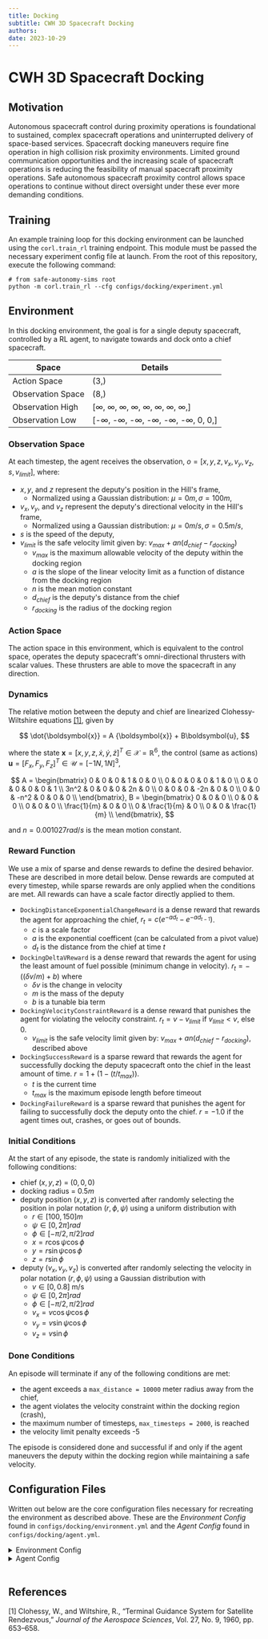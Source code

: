 ```yaml
---
title: Docking
subtitle: CWH 3D Spacecraft Docking
authors:
date: 2023-10-29
---
```


# CWH 3D Spacecraft Docking

## Motivation

Autonomous spacecraft control during proximity operations is foundational to sustained, complex spacecraft operations and uninterrupted delivery of space-based services. Spacecraft docking maneuvers require fine operation in high collision risk proximity environments. Limited ground communication opportunities and the increasing scale of spacecraft operations is reducing the feasibility of manual spacecraft proximity operations. Safe autonomous spacecraft proximity control allows space operations to continue without direct oversight under these ever more demanding conditions.

## Training

An example training loop for this docking environment can be launched using the `corl.train_rl` training endpoint. This module must be passed the necessary experiment config file at launch.
From the root of this repository, execute the following command:

```commandline
# from safe-autonomy-sims root
python -m corl.train_rl --cfg configs/docking/experiment.yml
```

## Environment

In this docking environment, the goal is for a single deputy spacecraft, controlled by a RL agent, to navigate towards and dock onto a chief spacecraft.

| Space         | Details |
|--------------|------|
| Action Space | (3,) |
| Observation Space | (8,) |
| Observation High | [$\infty$, $\infty$, $\infty$, $\infty$, $\infty$, $\infty$, $\infty$, $\infty$,] |
| Observation Low | [-$\infty$, -$\infty$, -$\infty$, -$\infty$, -$\infty$, -$\infty$, 0, 0,] |

### Observation Space

At each timestep, the agent receives the observation, $o = [x, y, z, v_x, v_y, v_z, s, v_{limit}]$, where:

* $x, y,$ and $z$ represent the deputy's position in the Hill's frame,
    * Normalized using a Gaussian distribution: $\mu=0m, \sigma=100m$,
* $v_x, v_y,$ and $v_z$ represent the deputy's directional velocity in the Hill's frame,
    * Normalized using a Gaussian distribution: $\mu=0m/s, \sigma=0.5m/s$,
* $s$ is the speed of the deputy,
* $v_{limit}$ is the safe velocity limit given by: $v_{max} + an(d_{chief} - r_{docking})$
    * $v_{max}$ is the maximum allowable velocity of the deputy within the docking region
    * $a$ is the slope of the linear velocity limit as a function of distance from the docking region
    * $n$ is the mean motion constant
    * $d_{chief}$ is the deputy's distance from the chief
    * $r_{docking}$ is the radius of the docking region

### Action Space

The action space in this environment, which is equivalent to the control space, operates the deputy spacecraft's omni-directional thrusters with scalar values. These thrusters are able to move the spacecraft in any direction.

### Dynamics

The relative motion between the deputy and chief are linearized Clohessy-Wiltshire equations [[1]](#1), given by

$$
    \dot{\boldsymbol{x}} = A {\boldsymbol{x}} + B\boldsymbol{u},
$$

where the state $\boldsymbol{x}=[x,y,z,\dot{x},\dot{y},\dot{z}]^T \in \mathcal{X}=\mathbb{R}^6$, the control (same as actions) $\boldsymbol{u}= [F_x,F_y,F_z]^T \in \mathcal{U} = [-1N, 1N]^3$,

$$
    A =
\begin{bmatrix}
0 & 0 & 0 & 1 & 0 & 0 \\
0 & 0 & 0 & 0 & 1 & 0 \\
0 & 0 & 0 & 0 & 0 & 1 \\
3n^2 & 0 & 0 & 0 & 2n & 0 \\
0 & 0 & 0 & -2n & 0 & 0 \\
0 & 0 & -n^2 & 0 & 0 & 0 \\
\end{bmatrix},
    B =
\begin{bmatrix}
 0 & 0 & 0 \\
 0 & 0 & 0 \\
 0 & 0 & 0 \\
\frac{1}{m} & 0 & 0 \\
0 & \frac{1}{m} & 0 \\
0 & 0 & \frac{1}{m} \\
\end{bmatrix},
$$

and $n = 0.001027 rad/s$ is the mean motion constant.

### Reward Function

We use a mix of sparse and dense rewards to define the desired behavior. These are described in more detail below. Dense rewards are computed at every timestep, while sparse rewards are only applied when the conditions are met. All rewards can have a scale factor directly applied to them.

* `DockingDistanceExponentialChangeReward` is a dense reward that rewards the agent for approaching the chief, $r_t = c(e^{-ad_t} - e^{-ad_{t-1}})$.
    * $c$ is a scale factor
    * $a$ is the exponential coefficent (can be calculated from a pivot value)
    * $d_t$ is the distance from the chief at time $t$
* `DockingDeltaVReward` is a dense reward that rewards the agent for using the least amount of fuel possible (minimum change in velocity). $r_t = -((\delta{v} / m) + b)$ where
    * $\delta{v}$ is the change in velocity
    * $m$ is the mass of the deputy
    * $b$ is a tunable bia term
* `DockingVelocityConstraintReward` is a dense reward that punishes the agent for violating the velocity constraint. $r_t = v - v_{limit}$ if $v_{limit} < v$, else 0.
    * $v_{limit}$ is the safe velocity limit given by: $v_{max} + an(d_{chief} - r_{docking})$, described above
* `DockingSuccessReward` is a sparse reward that rewards the agent for successfully docking the deputy spacecraft onto the chief in the least amount of time. $r = 1 + (1 - (t/t_{max}))$.
    * $t$ is the current time
    * $t_{max}$ is the maximum episode length before timeout
* `DockingFailureReward` is a sparse reward that punishes the agent for failing to successfully dock the deputy onto the chief. $r = -1.0$ if the agent times out, crashes, or goes out of bounds.

### Initial Conditions

At the start of any episode, the state is randomly initialized with the following conditions:

* chief $(x,y,z)$ = $(0, 0, 0)$
* docking radius = $0.5 m$
* deputy position $(x, y, z)$ is converted after randomly selecting the position in polar notation $(r, \phi, \psi)$ using a uniform distribution with
    * $r \in [100, 150] m$
    * $\psi \in [0, 2\pi] rad$
    * $\phi \in [-\pi/2, \pi/2] rad$
    * $x = r \cos{\psi} \cos{\phi}$
    * $y = r \sin{\psi} \cos{\phi}$
    * $z = r \sin{\phi}$
* deputy $(v_x, v_y, v_z)$ is converted after randomly selecting the velocity in polar notation $(r, \phi, \psi)$ using a Gaussian distribution with
    * $v \in [0, 0.8]$ m/s
    * $\psi \in [0, 2\pi] rad$
    * $\phi \in [-\pi/2, \pi/2] rad$
    * $v_x = v \cos{\psi} \cos{\phi}$
    * $v_y = v \sin{\psi} \cos{\phi}$
    * $v_z = v \sin{\phi}$

### Done Conditions

An episode will terminate if any of the following conditions are met:

* the agent exceeds a `max_distance = 10000` meter radius away from the chief,
* the agent violates the velocity constraint within the docking region (crash),
* the maximum number of timesteps, `max_timesteps = 2000`, is reached
* the velocity limit penalty exceeds -5

The episode is considered done and successful if and only if the agent maneuvers the deputy within the docking region while maintaining a safe velocity.

## Configuration Files

Written out below are the core configuration files necessary for recreating the environment as described above. These are the *Environment Config* found in `configs/docking/environment.yml` and the *Agent Config* found in `configs/docking/agent.yml`.

<details>
<summary>Environment Config</summary>

From `configs/docking/environment.yml`:

```yaml
"simulator": {
    "type": "CWHSimulator",  # Registered CoRL simulator
    "config": {},
},
"simulator_reset_parameters": {
    # Environment reset parameters
    # These will override any default reset parameters defined in other configuration files
    "initializer": {
        # Agent initializer which sets agent initial state given a set of initial conditions in polar coordinates
        "functor": "safe_autonomy_sims.simulators.initializers.docking_initializer.Docking3DRadialInitializer",
        "config": {
            "threshold_distance": 0.5,
            "velocity_threshold": 0.2,
            "mean_motion": 0.001027,
            "slope": 2.0,
        }
    },
    "additional_entities": {
        # Additional simulation entities in the environment not controlled by an agent
        "chief": { 
            "platform": "cwh",
            "initializer": {
              "functor": "safe_autonomy_sims.simulators.initializers.cwh.PositionVelocityInitializer",
            },
            "config":{
                "x": 0,
                "y": 0,
                "z": 0,
                "x_dot": 0,
                "y_dot": 0,
                "z_dot": 0,
            }
        }
    }
},
"platforms": "CWHSimulator_Platforms",  # list of registered platform types allowed in the environment
"plugin_paths": ["safe_autonomy_sims.platforms", "safe_autonomy_sims.simulators"],  # python namespaces to search for registered CoRL plugins (platforms and simulators)
"episode_parameter_provider": {
    "type": "corl.episode_parameter_providers.simple.SimpleParameterProvider"
},

```

</details>

<details>
<summary>Agent Config</summary>

From `configs/docking/agent.yml`:

```yaml
"agent": "corl.agents.base_agent.TrainableBaseAgent"  # agent class
"config": {
    "frame_rate": 1,  # Hz
    # Agent platform parts
    "parts": [
        {
          # X-Axis Thrust
          "part": "RateController", 
          "config": {
            "name": "X Thrust", 
            "axis": 0, 
            "property_class": "safe_autonomy_sims.platforms.cwh.cwh_properties.ThrustProp", 
            properties: {name: "x_thrust"}
          }
        },
        {
          # Y-Axis Thrust
          "part": "RateController", 
          "config": {
            "name": "Y Thrust", 
            "axis": 1, 
            "property_class": "safe_autonomy_sims.platforms.cwh.cwh_properties.ThrustProp", 
            properties: {name: "y_thrust"}
          }
        },
        {
          # Z-Axis Thrust
          "part": "RateController", 
          "config": {
            "name": "Z Thrust", 
            "axis": 2, 
            "property_class": "safe_autonomy_sims.platforms.cwh.cwh_properties.ThrustProp", 
            properties: {name: "z_thrust"}
          }
        },
        {"part": "Sensor_Position"},  # own position sensor
        {"part": "Sensor_Velocity"},  # own velocity sensor
        {"part": "Sensor_EntityPosition", "config": {"name": "reference_position", "entity_name": "chief"}}, # chief position sensor, ensure reference position sensor name consistent with dones and rewards
        {"part": "Sensor_EntityVelocity", "config": {"name": "reference_velocity", "entity_name": "chief"}}, # chief velocity sensor, ensure reference velocity sensor name consistent with dones and rewards
    ],
    "episode_parameter_provider": {
        "type": "corl.episode_parameter_providers.simple.SimpleParameterProvider"
    },
    "simulator_reset_parameters": {  # Default agent reset parameters
      "initializer": {
        # Agent initializer which sets agent initial state given a set of initial conditions in polar coordinates
        "functor": "safe_autonomy_sims.simulators.initializers.cwh.Docking3DRadialInitializer",
        "config": {
            "threshold_distance": 0.5,
            "velocity_threshold": 0.2,
            "mean_motion": 0.001027,
            "slope": 2.0,
        }
      },
      "config":{
        # Initial condition parameters expected by the initializer and their sampling distributions

        # Agent platform initial position
        "radius": {
          "type": "corl.libraries.parameters.UniformParameter",
          "config": {
            "name": "radius",
            "units": "meters",
            "low": 100,
            "high": 150,
          }
        },
        "azimuth_angle": {
          "type": "corl.libraries.parameters.UniformParameter",
          "config": {
            "name": "azimuth_angle",
            "units": "radians",
            "low": 0,
            "high": 6.283,
          }
        },
        "elevation_angle": {
          "type": "corl.libraries.parameters.UniformParameter",
          "config": {
            "name": "elevation_angle",
            "units": "radians",
            "low": -1.57,
            "high": 1.57,
          }
        },

        # Agent platform initial velocity
        "vel_max_ratio": {
          "type": "corl.libraries.parameters.UniformParameter",
          "config": {
            "name": "vel_max_ratio",
            "low": 0,
            "high": 0.8,
          }
        },
        "vel_azimuth_angle": {
          "type": "corl.libraries.parameters.UniformParameter",
          "config": {
            "name": "vel_azimuth_angle",
            "units": "radians",
            "low": 0,
            "high": 6.283,
          }
        },
        "vel_elevation_angle": {
          "type": "corl.libraries.parameters.UniformParameter",
          "config": {
            "name": "vel_elevation_angle",
            "units": "radians",
            "low": -1.57,
            "high": 1.57,
          }
        },
      }
    },
    "glues": [
        # CoRL glue configurations. Glues define the action and observation space
        {
            # X-Axis Thrust Glue (action space)
            "functor": "corl.glues.common.controller_glue.ControllerGlue",
            "config": {
                "controller": "X Thrust",
                "training_export_behavior": "EXCLUDE",
                "normalization": {
                  "enabled": False,
                }
            },
        },
        {
            # Y-Axis Thrust Glue (action space)
            "functor": "corl.glues.common.controller_glue.ControllerGlue",
            "config":{
                "controller": "Y Thrust",
                "training_export_behavior": "EXCLUDE",
                "normalization": {
                  "enabled": False,
                }
            }
        },
        {
            # Z-Axis Thrust Glue (action space)
            "functor": "corl.glues.common.controller_glue.ControllerGlue",
            "config":{
              "controller": "Z Thrust",
              "training_export_behavior": "EXCLUDE",
              "normalization": {
                "enabled": False,
              }
            }
        },
        {
            # Position Sensor Glue (observation space)
            "functor": "corl.glues.common.observe_sensor.ObserveSensor",
            "config": {
              "sensor": "Sensor_Position",
              "output_units": "m",
              "normalization": {
                "normalizer": "corl.libraries.normalization.StandardNormalNormalizer",
                "config": {
                  "mu": 0.0,
                  "sigma": [100, 100, 100],
                }
              }
            },
        },
        {
            # Velocity Sensor Glue (observation space)
            "functor": "corl.glues.common.observe_sensor.ObserveSensor",
            "config": {
              "sensor": "Sensor_Velocity",
              "output_units": "m/s",
              "normalization": {
                "normalizer": "corl.libraries.normalization.StandardNormalNormalizer",
                "config": {
                  "mu": 0.0,
                  "sigma": [0.5, 0.5, 0.5],
              }
            },
          },
        },
        {
          # Velocity Magnitude Wrapper Glue (observation space)
          # This glue wraps a velocity sensor glue and transforms the output into a magnitude
          "functor": "safe_autonomy_sims.glues.magnitude_glue.SimsMagnitudeGlue",
            "config": {
              "normalization": {
                "normalizer": "corl.libraries.normalization.StandardNormalNormalizer"
              },
            },
            "wrapped": {
                "functor": "corl.glues.common.observe_sensor.ObserveSensor",
                "config":{
                    "sensor": Sensor_Velocity,
                    "output_units": "m/s",
                },
            },
        },
        {
            # Velocity Constraint Glue (observation space)
            # Computes a dynamic velocity safety constraint based on the agent's position
            "functor": "safe_autonomy_sims.glues.vel_limit_glue.VelocityLimitGlue",
            "config":
              {
                "sensor": "Sensor_Position",
                "slope": 2.0,
              },
            "references": {
              "velocity_threshold": "velocity_threshold",
              "threshold_distance": "threshold_distance",
              "mean_motion": "mean_motion",
            },
        },
    ],
    "dones": [
        # CoRL done function configurations. These functions return a boolean value based on the episode state. If any of these functions are true, a done condition has been reach, the agent is removed from the environment, and the episode may end.
        {
            # Timeout done condition
            "functor": "safe_autonomy_sims.dones.common_dones.TimeoutDoneFunction",
            "config":{},
            "references": {
              "max_sim_time": "timeout",
            },
        },
        {
            # Out of bounds/max distance done condition
            "functor": "safe_autonomy_sims.dones.cwh.common.MaxDistanceDoneFunction",
            "config":{},
            "references": {
              "max_distance": "max_distance",
              "reference_position_sensor_name": "reference_position_sensor_name",
            },
        },
        {
            # Crash done condition
            "functor": "safe_autonomy_sims.dones.cwh.common.CrashDoneFunction",
            "config":{
              "velocity_constraint": {
                "velocity_threshold": 0.2,
                "threshold_distance": 0.5,
              }
            },
            "references": {
              "crash_region_radius": "docking_region_radius",
              "reference_position_sensor_name": "reference_position_sensor_name",
              "reference_velocity_sensor_name": "reference_velocity_sensor_name",
            }
        },
        {
            # Success done condition
            # True if the agent successfully docks the deputy spacecraft onto the chief.
            "functor": "safe_autonomy_sims.dones.cwh.docking_dones.SuccessfulDockingDoneFunction",
            "config":{},
            "references": {
              "docking_region_radius": "docking_region_radius",
              "velocity_threshold": "velocity_threshold",
              "threshold_distance": "threshold_distance",
              "mean_motion": "mean_motion",
              "lower_bound": "lower_bound",
              "reference_position_sensor_name": "reference_position_sensor_name",
              "reference_velocity_sensor_name": "reference_velocity_sensor_name",
            }
        },
        {
            # Velocity limit done condition
            # True if the velocity limit has been breached by > 5 m/s cumulatively during an episode.
            "name": DockingVelocityLimitSaturationDone,
            "functor": "safe_autonomy_sims.dones.cwh.common.TerminalRewardSaturationDoneFunction",
            "config":{
              "limit": -5,
              "bound": "lower",
              "reward_functor": safe_autonomy_sims.rewards.cwh.docking_rewards.DockingVelocityConstraintReward,
              "reward_config": {
                "scale": -0.01,
                "bias": -0.01,
                "velocity_threshold": 0.2,
                "threshold_distance": 0.5,
                "mean_motion": 0.001027,
                "lower_bound": False,
              }
            },
        },
    ],
    "rewards": [
        # CoRL reward functions. These functions return a scalar reward value to the agent based on the episode state.
        {
            # Distance change reward
            # Rewards the agent for moving closer to the chief.
            "name": "DockingDistanceExponentialChangeReward",
            "functor": "safe_autonomy_sims.rewards.cwh.docking_rewards.DockingDistanceExponentialChangeReward",
            "config": {
                "pivot": 100
            }
        },
      {
        # Delta V reward
        # Penalizes the agent for using fuel.
        "name": "DockingDeltaVReward",
        "functor": "safe_autonomy_sims.rewards.cwh.docking_rewards.DockingDeltaVReward",
        "config": {
          "scale": -0.01,
          "bias": 0.0,
          "mass": 12.0
        }
      },
      {
        # Velocity constraint reward
        # Penalizes the agent for violating the velocity constraint
        "name": "DockingVelocityConstraintReward",
        "functor": "safe_autonomy_sims.rewards.cwh.docking_rewards.DockingVelocityConstraintReward",
        "config": {
          "scale": -0.01,
          "bias": -0.01,
        },
        "references": {
          "velocity_threshold": "velocity_threshold",
          "threshold_distance": "threshold_distance",
          "mean_motion": "mean_motion",
          "lower_bound": "lower_bound",
          "reference_position_sensor_name": "reference_position_sensor_name",
          "reference_velocity_sensor_name": "reference_velocity_sensor_name",
        }
      },
        {
          # Docking success reward
          # Rewards the agent for successfully completing the docking task
          "name": "DockingSuccessReward",
          "functor": "safe_autonomy_sims.rewards.cwh.docking_rewards.DockingSuccessReward",
          "config": {
            "scale": 1.0,
          },
          "references": {
            "timeout": "timeout",
            "docking_region_radius": "docking_region_radius",
            "velocity_threshold": "velocity_threshold",
            "threshold_distance": "threshold_distance",
            "mean_motion": "mean_motion",
            "lower_bound": "lower_bound",
            "reference_position_sensor_name": "reference_position_sensor_name",
            "reference_velocity_sensor_name": "reference_velocity_sensor_name",
          }
        },
      {
        # Docking failure reward
        # Penalizes the agent for failing the task
        "name": "DockingFailureReward",
        "functor": "safe_autonomy_sims.rewards.cwh.docking_rewards.DockingFailureReward",
        "config": {
          "timeout_reward": -1.0,
          "distance_reward": -1.0,
          "crash_reward": -1.0,
        },
        "references": {
          "timeout": "timeout",
          "max_goal_distance": "max_distance",
          "docking_region_radius": "docking_region_radius",
          "velocity_threshold": "velocity_threshold",
          "threshold_distance": "threshold_distance",
          "mean_motion": "mean_motion",
          "lower_bound": "lower_bound",
          "reference_position_sensor_name": "reference_position_sensor_name",
          "reference_velocity_sensor_name": "reference_velocity_sensor_name",
        }
      },
    ],

    # A set of common parameters referenced by this configuration file
    "reference_store": !include configs/docking/parameters.yml
}
```

</details>
</br>

## References

<a id="1">[1]</a>
Clohessy, W., and Wiltshire, R., “Terminal Guidance System for Satellite Rendezvous,” *Journal of the Aerospace Sciences*, Vol. 27, No. 9, 1960, pp. 653–658.
